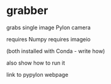 # grabber
grabs single image Pylon camera

requires Numpy
requires imageio

(both installed with Conda - write how)

also show how to run it


link to pypylon webpage
